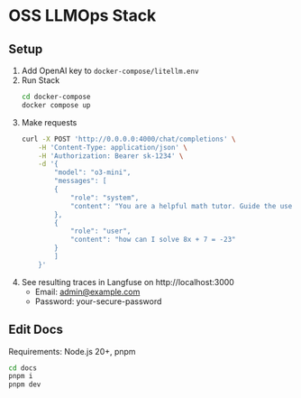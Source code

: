 # OSS LLMOps Stack

## Setup

1. Add OpenAI key to `docker-compose/litellm.env`
2. Run Stack
   ```bash
   cd docker-compose
   docker compose up
   ```
3. Make requests
   ```bash
   curl -X POST 'http://0.0.0.0:4000/chat/completions' \
       -H 'Content-Type: application/json' \
       -H 'Authorization: Bearer sk-1234' \
       -d '{
           "model": "o3-mini",
           "messages": [
           {
               "role": "system",
               "content": "You are a helpful math tutor. Guide the user through the solution step by step."
           },
           {
               "role": "user",
               "content": "how can I solve 8x + 7 = -23"
           }
           ]
       }'
   ```
4. See resulting traces in Langfuse on http://localhost:3000
   - Email: admin@example.com
   - Password: your-secure-password

## Edit Docs

Requirements: Node.js 20+, pnpm

```bash
cd docs
pnpm i
pnpm dev
```

